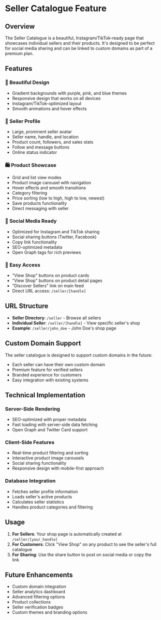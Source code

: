 # Seller Catalogue Feature

## Overview

The Seller Catalogue is a beautiful, Instagram/TikTok-ready page that showcases individual sellers and their products. It's designed to be perfect for social media sharing and can be linked to custom domains as part of a premium plan.

## Features

### 🎨 **Beautiful Design**

- Gradient backgrounds with purple, pink, and blue themes
- Responsive design that works on all devices
- Instagram/TikTok-optimized layout
- Smooth animations and hover effects

### 👤 **Seller Profile**

- Large, prominent seller avatar
- Seller name, handle, and location
- Product count, followers, and sales stats
- Follow and message buttons
- Online status indicator

### 🛍️ **Product Showcase**

- Grid and list view modes
- Product image carousel with navigation
- Hover effects and smooth transitions
- Category filtering
- Price sorting (low to high, high to low, newest)
- Save products functionality
- Direct messaging with seller

### 📱 **Social Media Ready**

- Optimized for Instagram and TikTok sharing
- Social sharing buttons (Twitter, Facebook)
- Copy link functionality
- SEO-optimized metadata
- Open Graph tags for rich previews

### 🔗 **Easy Access**

- "View Shop" buttons on product cards
- "View Shop" buttons on product detail pages
- "Discover Sellers" link on main feed
- Direct URL access: `/seller/[handle]`

## URL Structure

- **Seller Directory**: `/seller` - Browse all sellers
- **Individual Seller**: `/seller/[handle]` - View specific seller's shop
- **Example**: `/seller/john_doe` - John Doe's shop page

## Custom Domain Support

The seller catalogue is designed to support custom domains in the future:

- Each seller can have their own custom domain
- Premium feature for verified sellers
- Branded experience for customers
- Easy integration with existing systems

## Technical Implementation

### Server-Side Rendering

- SEO-optimized with proper metadata
- Fast loading with server-side data fetching
- Open Graph and Twitter Card support

### Client-Side Features

- Real-time product filtering and sorting
- Interactive product image carousels
- Social sharing functionality
- Responsive design with mobile-first approach

### Database Integration

- Fetches seller profile information
- Loads seller's active products
- Calculates seller statistics
- Handles product categories and filtering

## Usage

1. **For Sellers**: Your shop page is automatically created at `/seller/[your_handle]`
2. **For Customers**: Click "View Shop" on any product to see the seller's full catalogue
3. **For Sharing**: Use the share button to post on social media or copy the link

## Future Enhancements

- Custom domain integration
- Seller analytics dashboard
- Advanced filtering options
- Product collections
- Seller verification badges
- Custom themes and branding options

